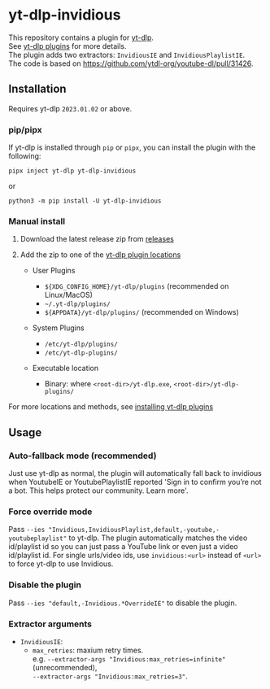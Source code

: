 # yt-dlp-invidious
This repository contains a plugin for [yt-dlp](https://github.com/yt-dlp/yt-dlp#readme).  
See [yt-dlp plugins](https://github.com/yt-dlp/yt-dlp#plugins) for more details.  
The plugin adds two extractors: `InvidiousIE` and `InvidiousPlaylistIE`.  
The code is based on https://github.com/ytdl-org/youtube-dl/pull/31426.

## Installation

Requires yt-dlp `2023.01.02` or above.

### pip/pipx

If yt-dlp is installed through `pip` or `pipx`, you can install the plugin with the following:

```shell
pipx inject yt-dlp yt-dlp-invidious
```
or

```shell
python3 -m pip install -U yt-dlp-invidious
```

### Manual install

1. Download the latest release zip from [releases](https://github.com/grqz/yt-dlp-invidious/releases)

2. Add the zip to one of the [yt-dlp plugin locations](https://github.com/yt-dlp/yt-dlp#installing-plugins)

    - User Plugins
        - `${XDG_CONFIG_HOME}/yt-dlp/plugins` (recommended on Linux/MacOS)
        - `~/.yt-dlp/plugins/`
        - `${APPDATA}/yt-dlp/plugins/` (recommended on Windows)

    - System Plugins
       -  `/etc/yt-dlp/plugins/`
       -  `/etc/yt-dlp-plugins/`

    - Executable location
        - Binary: where `<root-dir>/yt-dlp.exe`, `<root-dir>/yt-dlp-plugins/`

For more locations and methods, see [installing yt-dlp plugins](https://github.com/yt-dlp/yt-dlp#installing-plugins)

## Usage

### Auto-fallback mode (recommended)

Just use yt-dlp as normal, the plugin will automatically fall back to invidious when YoutubeIE or YoutubePlaylistIE reported 'Sign in to confirm you’re not a bot. This helps protect our community. Learn more'.

### Force override mode

Pass `--ies "Invidious,InvidiousPlaylist,default,-youtube,-youtubeplaylist"` to yt-dlp. The plugin automatically matches the video id/playlist id so you can just pass a YouTube link or even just a video id/playlist id. For single urls/video ids, use `invidious:<url>` instead of `<url>` to force yt-dlp to use Invidious.

### Disable the plugin

Pass `--ies "default,-Invidious.*OverrideIE"` to disable the plugin.

### Extractor arguments
- `InvidiousIE`:
    - `max_retries`: maxium retry times.  
        e.g. `--extractor-args "Invidious:max_retries=infinite"` (unrecommended),  
        `--extractor-args "Invidious:max_retries=3"`.
